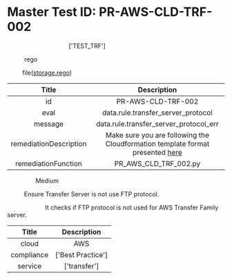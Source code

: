 



# Master Test ID: PR-AWS-CLD-TRF-002


***<font color="white">Master Snapshot Id:</font>*** ['TEST_TRF']

***<font color="white">type:</font>*** rego

***<font color="white">rule:</font>*** file([storage.rego])  
  
  
  
  

|Title|Description|
| :---: | :---: |
|id|PR-AWS-CLD-TRF-002|
|eval|data.rule.transfer_server_protocol|
|message|data.rule.transfer_server_protocol_err|
|remediationDescription|Make sure you are following the Cloudformation template format presented <a href='https://boto3.amazonaws.com/v1/documentation/api/latest/reference/services/transfer.html#Transfer.Client.describe_server' target='_blank'>here</a>|
|remediationFunction|PR_AWS_CLD_TRF_002.py|


***<font color="white">Severity:</font>*** Medium

***<font color="white">Title:</font>*** Ensure Transfer Server is not use FTP protocol.

***<font color="white">Description:</font>*** It checks if FTP protocol is not used for AWS Transfer Family server.  
  
  

|Title|Description|
| :---: | :---: |
|cloud|AWS|
|compliance|['Best Practice']|
|service|['transfer']|



[storage.rego]: https://github.com/prancer-io/prancer-compliance-test/tree/master/aws/cloud/storage.rego
